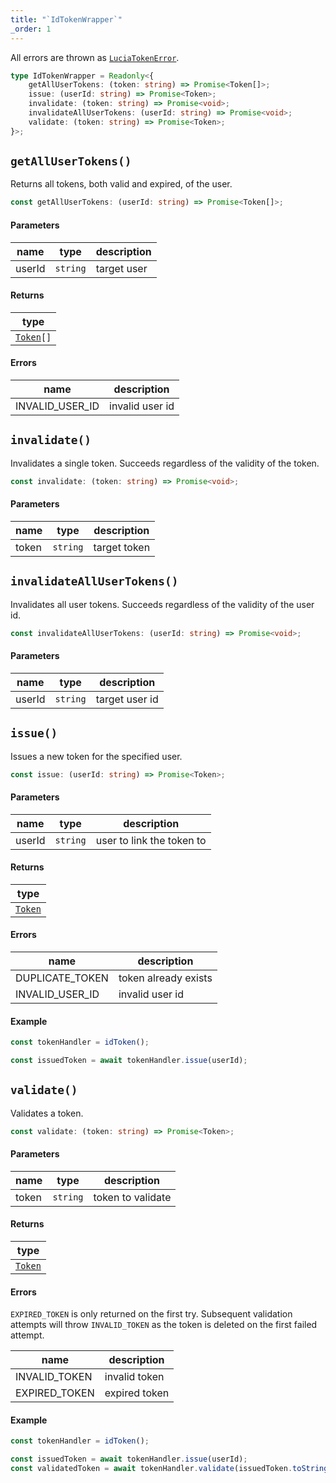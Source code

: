 ```yaml
---
title: "`IdTokenWrapper`"
_order: 1
---
```


All errors are thrown as [`LuciaTokenError`](/reference/tokens/luciatokenerror).

```ts
type IdTokenWrapper = Readonly<{
	getAllUserTokens: (token: string) => Promise<Token[]>;
	issue: (userId: string) => Promise<Token>;
	invalidate: (token: string) => Promise<void>;
	invalidateAllUserTokens: (userId: string) => Promise<void>;
	validate: (token: string) => Promise<Token>;
}>;
```

## `getAllUserTokens()`

Returns all tokens, both valid and expired, of the user.

```ts
const getAllUserTokens: (userId: string) => Promise<Token[]>;
```

#### Parameters

| name   | type     | description |
| ------ | -------- | ----------- |
| userId | `string` | target user |

#### Returns

| type                                   |
| -------------------------------------- |
| [`Token`](/reference/tokens/token)`[]` |

#### Errors

| name            | description     |
| --------------- | --------------- |
| INVALID_USER_ID | invalid user id |

## `invalidate()`

Invalidates a single token. Succeeds regardless of the validity of the token.

```ts
const invalidate: (token: string) => Promise<void>;
```

#### Parameters

| name  | type     | description  |
| ----- | -------- | ------------ |
| token | `string` | target token |

## `invalidateAllUserTokens()`

Invalidates all user tokens. Succeeds regardless of the validity of the user id.

```ts
const invalidateAllUserTokens: (userId: string) => Promise<void>;
```

#### Parameters

| name   | type     | description    |
| ------ | -------- | -------------- |
| userId | `string` | target user id |

## `issue()`

Issues a new token for the specified user.

```ts
const issue: (userId: string) => Promise<Token>;
```

#### Parameters

| name   | type     | description               |
| ------ | -------- | ------------------------- |
| userId | `string` | user to link the token to |

#### Returns

| type                               |
| ---------------------------------- |
| [`Token`](/reference/tokens/token) |

#### Errors

| name            | description          |
| --------------- | -------------------- |
| DUPLICATE_TOKEN | token already exists |
| INVALID_USER_ID | invalid user id      |

#### Example

```ts
const tokenHandler = idToken();

const issuedToken = await tokenHandler.issue(userId);
```

## `validate()`

Validates a token.

```ts
const validate: (token: string) => Promise<Token>;
```

#### Parameters

| name  | type     | description       |
| ----- | -------- | ----------------- |
| token | `string` | token to validate |

#### Returns

| type                               |
| ---------------------------------- |
| [`Token`](/reference/tokens/token) |

#### Errors

`EXPIRED_TOKEN` is only returned on the first try. Subsequent validation attempts will throw `INVALID_TOKEN` as the token is deleted on the first failed attempt.

| name          | description   |
| ------------- | ------------- |
| INVALID_TOKEN | invalid token |
| EXPIRED_TOKEN | expired token |

#### Example

```ts
const tokenHandler = idToken();

const issuedToken = await tokenHandler.issue(userId);
const validatedToken = await tokenHandler.validate(issuedToken.toString());
```
